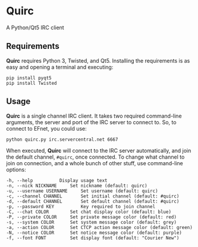 # Quirc
A Python/Qt5 IRC client
## Requirements
**Quirc** requires Python 3, Twisted, and Qt5. Installing the requirements is as easy and opening a terminal and executing:

    pip install pyqt5
    pip install Twisted
## Usage
**Quirc** is a single channel IRC client. It takes two required command-line arguments, the server and port of the IRC server to connect to. So, to connect to EFnet, you could use:

    python quirc.py irc.servercentral.net 6667
When executed, **Quirc** will connect to the IRC server automatically, and join the default channel, `#quirc`, once connected. To change what channel to join on connection, and a whole bunch of other stuff, use command-line options:

    -h, --help			Display usage text
    -n, --nick NICKNAME		Set nickname (default: quirc)
    -u, --username USERNAME		Set username (default: quirc)
    -c, --channel CHANNEL		Set initial channel (default: #quirc)
    -d, --default CHANNEL		Set default channel (default: #quirc)
    -p, --password KEY          Key required to join channel
    -C, --chat COLOR		Set chat display color (default: blue)
    -P, --private COLOR		Set private message color (default: red)
    -s, --system COLOR		Set system message color (default: grey)
    -a, --action COLOR		Set CTCP action message color (default: green)
    -N, --notice COLOR		Set notice message color (default: purple)
    -f, --font FONT			Set display font (default: "Courier New")
